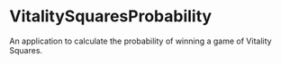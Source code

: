 # VitalitySquaresProbability
An application to calculate the probability of winning a game of Vitality Squares.
